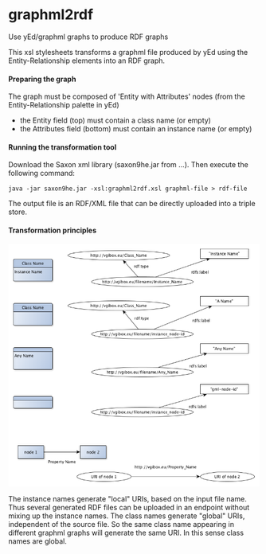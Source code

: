 # graphml2rdf
Use yEd/graphml graphs to produce RDF graphs

This xsl stylesheets transforms a graphml file produced by yEd using the Entity-Relationship elements into an RDF graph.

#### Preparing the graph

The graph must be composed of 'Entity with Attributes' nodes (from the Entity-Relationship palette in yEd)

  - the Entity field (top) must contain a class name (or empty)
  - the Attributes field (bottom) must contain an instance name (or empty)
  
#### Running the transformation tool

Download the Saxon xml library (saxon9he.jar from ...). Then execute the following command:

    java -jar saxon9he.jar -xsl:graphml2rdf.xsl graphml-file > rdf-file
   
The output file is an RDF/XML file that can be directly uploaded into a triple store.

#### Transformation principles

 ![transformation principles](graphml2rdf_Principles.png)

The instance names generate "local" URIs, based on the input file name.  Thus several generated RDF files can be uploaded in an endpoint without mixing up the instance names. The class names generate "global" URIs, independent of the source file. So the same class name appearing in different graphml graphs will generate the same URI. In this sense class names are global.
